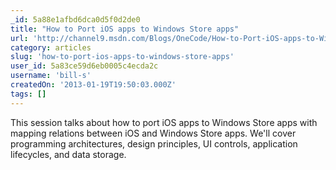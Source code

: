 ```yaml
---
_id: 5a88e1afbd6dca0d5f0d2de0
title: "How to Port iOS apps to Windows Store apps"
url: 'http://channel9.msdn.com/Blogs/OneCode/How-to-Port-iOS-apps-to-Windows-Store-apps'
category: articles
slug: 'how-to-port-ios-apps-to-windows-store-apps'
user_id: 5a83ce59d6eb0005c4ecda2c
username: 'bill-s'
createdOn: '2013-01-19T19:50:03.000Z'
tags: []
---
```


This session talks about how to port iOS apps to Windows Store apps with mapping relations between iOS and Windows Store apps. We'll cover programming architectures, design principles, UI controls, application lifecycles, and data storage.
